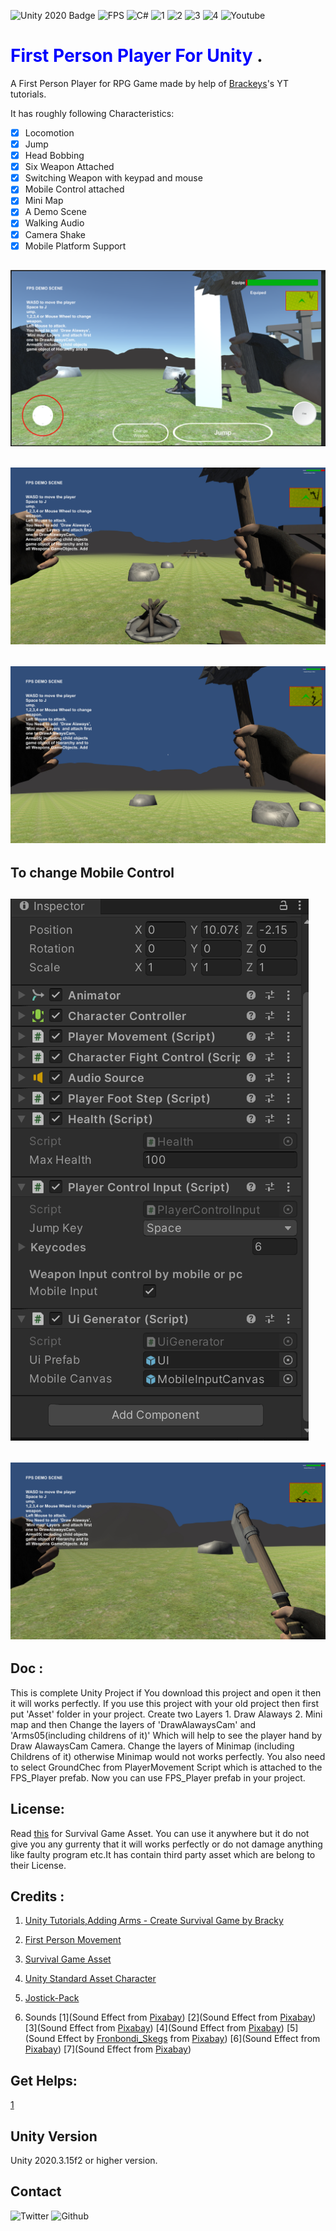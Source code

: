 ![Unity 2020 Badge](https://img.shields.io/badge/Unity-2020-blue)
![FPS](https://img.shields.io/badge/FPS-for%20Unity-blue)
![C#](https://img.shields.io/badge/C-%23-lightgrey)
![1](https://img.shields.io/github/issues/baponkar/First-Person-Player-for-Unity)
![2](https://img.shields.io/github/forks/baponkar/First-Person-Player-for-Unity)
![3](https://img.shields.io/github/stars/baponkar/First-Person-Player-for-Unity)
![4](https://img.shields.io/github/license/baponkar/First-Person-Player-for-Unity)
![Youtube](https://img.shields.io/youtube/views/jja6asSY9vE?style=social)


# <span style="color:blue">First Person Player For Unity </span>.

A First Person Player for RPG Game made by help of [Brackeys](https://www.youtube.com/c/Brackeys)'s YT tutorials.

It has roughly following Characteristics:

- [x] Locomotion
- [x] Jump
- [x] Head Bobbing
- [x] Six Weapon Attached
- [x] Switching Weapon with keypad and mouse
- [x] Mobile Control attached
- [x] Mini Map
- [x] A Demo Scene
- [x] Walking Audio 
- [x] Camera Shake
- [x] Mobile Platform Support

## ![ScreenShots0](Screenshots/mobile_screenshot.png)
## ![ScreenShots1](Screenshots/Screenshot1.jpg)
## ![ScreenShots2](Screenshots/Screenshot2.jpg)
## To change Mobile Control
## ![ScreenShots4](Screenshots/set_mobile_input.png)
## ![ScreenShots3](Screenshots/Screenshot3.jpg)

## Doc :
This is complete Unity Project if You download this project and open it then it will works perfectly.
If you use this project with your old project then first put 'Asset' folder in your project.
Create two Layers 1. Draw Alaways 2. Mini map and then Change the layers of 'DrawAlawaysCam' and 'Arms05(including childrens of it)' Which will help to see the player hand by Draw AlawaysCam Camera.
Change the layers of Minimap (including Childrens of it) otherwise Minimap would not works perfectly.
You also need to select GroundChec from PlayerMovement Script which is attached to the FPS_Player prefab.
Now you can use FPS_Player prefab in your project.
## License:
Read [this](https://devassets.com/guidelines/) for Survival Game Asset.
You can use it anywhere but it do not give you any gurrenty that it will works perfectly or do not damage anything like faulty program etc.It has contain third party asset which are belong to their License.

## Credits :
1. [Unity Tutorials,Adding Arms - Create Survival Game by Bracky ](https://www.youtube.com/watch?v=OUQuHf8M9XQ)
2. [First Person Movement](https://www.youtube.com/watch?v=_QajrabyTJc)
3. [Survival Game Asset](https://devassets.com/assets/survival-game-assets/)
4. [Unity Standard Asset Character](https://github.com/Unity-Technologies/Standard-Assets-Characters)
5. [Jostick-Pack](https://assetstore.unity.com/packages/tools/input-management/joystick-pack-107631)


6. Sounds [1](Sound Effect from <a href="https://pixabay.com/?utm_source=link-attribution&amp;utm_medium=referral&amp;utm_campaign=music&amp;utm_content=14784">Pixabay</a>) [2](Sound Effect from <a href="https://pixabay.com/?utm_source=link-attribution&amp;utm_medium=referral&amp;utm_campaign=music&amp;utm_content=7160">Pixabay</a>) [3](Sound Effect from <a href="https://pixabay.com/?utm_source=link-attribution&amp;utm_medium=referral&amp;utm_campaign=music&amp;utm_content=7174">Pixabay</a>) [4](Sound Effect from <a href="https://pixabay.com/?utm_source=link-attribution&amp;utm_medium=referral&amp;utm_campaign=music&amp;utm_content=6101">Pixabay</a>) [5](Sound Effect by <a href="https://pixabay.com/users/fronbondi_skegs-23154649/?utm_source=link-attribution&amp;utm_medium=referral&amp;utm_campaign=music&amp;utm_content=10224">Fronbondi_Skegs</a> from <a href="https://pixabay.com/sound-effects//?utm_source=link-attribution&amp;utm_medium=referral&amp;utm_campaign=music&amp;utm_content=10224">Pixabay</a>)
[6](Sound Effect from <a href="https://pixabay.com/sound-effects/?utm_source=link-attribution&amp;utm_medium=referral&amp;utm_campaign=music&amp;utm_content=26994">Pixabay</a>) [7](Sound Effect from <a href="https://pixabay.com/?utm_source=link-attribution&amp;utm_medium=referral&amp;utm_campaign=music&amp;utm_content=45745">Pixabay</a>)

## Get Helps:
[1](https://gamedev.soarhap.com/unity-judge-platform/)
## Unity Version
Unity 2020.3.15f2 or higher version.

## Contact
![Twitter](https://img.shields.io/twitter/follow/kar_bapon?style=social)
![Github](https://img.shields.io/github/followers/baponkar?style=social)
